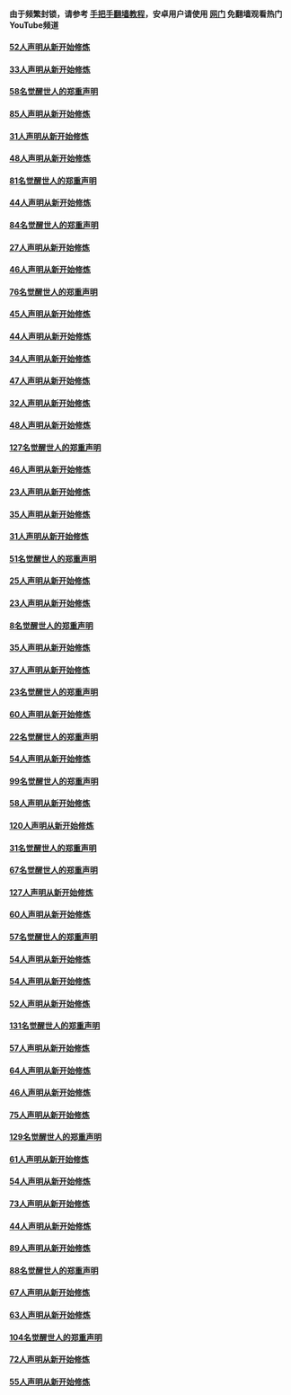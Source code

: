 #### 由于频繁封锁，请参考 [手把手翻墙教程](https://github.com/gfw-breaker/guides/wiki/)，安卓用户请使用 [网门](https://github.com/gfw-breaker/nogfw/blob/master/dl.md?t=03151800) 免翻墙观看热门YouTube频道 

#### [52人声明从新开始修炼](../pages/91/421846.md?t=03151800) 

#### [33人声明从新开始修炼](../pages/91/421804.md?t=03151800) 

#### [58名觉醒世人的郑重声明](../pages/91/421845.md?t=03151800) 

#### [85人声明从新开始修炼](../pages/91/421769.md?t=03151800) 

#### [31人声明从新开始修炼](../pages/91/421763.md?t=03151800) 

#### [48人声明从新开始修炼](../pages/91/421605.md?t=03151800) 

#### [81名觉醒世人的郑重声明](../pages/91/421656.md?t=03151800) 

#### [44人声明从新开始修炼](../pages/91/421544.md?t=03151800) 

#### [84名觉醒世人的郑重声明](../pages/91/421543.md?t=03151800) 

#### [27人声明从新开始修炼](../pages/91/421465.md?t=03151800) 

#### [46人声明从新开始修炼](../pages/91/421454.md?t=03151800) 

#### [76名觉醒世人的郑重声明](../pages/91/421453.md?t=03151800) 

#### [45人声明从新开始修炼](../pages/91/421452.md?t=03151800) 

#### [44人声明从新开始修炼](../pages/91/421422.md?t=03151800) 

#### [34人声明从新开始修炼](../pages/91/421322.md?t=03151800) 

#### [47人声明从新开始修炼](../pages/91/421264.md?t=03151800) 

#### [32人声明从新开始修炼](../pages/91/421225.md?t=03151800) 

#### [48人声明从新开始修炼](../pages/91/421202.md?t=03151800) 

#### [127名觉醒世人的郑重声明](../pages/91/421224.md?t=03151800) 

#### [46人声明从新开始修炼](../pages/91/421203.md?t=03151800) 

#### [23人声明从新开始修炼](../pages/91/421138.md?t=03151800) 

#### [35人声明从新开始修炼](../pages/91/421122.md?t=03151800) 

#### [31人声明从新开始修炼](../pages/91/421081.md?t=03151800) 

#### [51名觉醒世人的郑重声明](../pages/91/421080.md?t=03151800) 

#### [25人声明从新开始修炼](../pages/91/421020.md?t=03151800) 

#### [23人声明从新开始修炼](../pages/91/420884.md?t=03151800) 

#### [8名觉醒世人的郑重声明](../pages/91/420883.md?t=03151800) 

#### [35人声明从新开始修炼](../pages/91/420809.md?t=03151800) 

#### [37人声明从新开始修炼](../pages/91/420766.md?t=03151800) 

#### [23名觉醒世人的郑重声明](../pages/91/420765.md?t=03151800) 

#### [60人声明从新开始修炼](../pages/91/420727.md?t=03151800) 

#### [22名觉醒世人的郑重声明](../pages/91/420726.md?t=03151800) 

#### [54人声明从新开始修炼](../pages/91/420529.md?t=03151800) 

#### [99名觉醒世人的郑重声明](../pages/91/420528.md?t=03151800) 

#### [58人声明从新开始修炼](../pages/91/420198.md?t=03151800) 

#### [120人声明从新开始修炼](../pages/91/420141.md?t=03151800) 

#### [31名觉醒世人的郑重声明](../pages/91/420197.md?t=03151800) 

#### [67名觉醒世人的郑重声明](../pages/91/420140.md?t=03151800) 

#### [127人声明从新开始修炼](../pages/91/420082.md?t=03151800) 

#### [60人声明从新开始修炼](../pages/91/420081.md?t=03151800) 

#### [57名觉醒世人的郑重声明](../pages/91/420080.md?t=03151800) 

#### [54人声明从新开始修炼](../pages/91/419533.md?t=03151800) 

#### [54人声明从新开始修炼](../pages/91/419532.md?t=03151800) 

#### [52人声明从新开始修炼](../pages/91/419531.md?t=03151800) 

#### [131名觉醒世人的郑重声明](../pages/91/419530.md?t=03151800) 

#### [57人声明从新开始修炼](../pages/91/419430.md?t=03151800) 

#### [64人声明从新开始修炼](../pages/91/419429.md?t=03151800) 

#### [46人声明从新开始修炼](../pages/91/419428.md?t=03151800) 

#### [75人声明从新开始修炼](../pages/91/419427.md?t=03151800) 

#### [129名觉醒世人的郑重声明](../pages/91/419426.md?t=03151800) 

#### [61人声明从新开始修炼](../pages/91/419198.md?t=03151800) 

#### [54人声明从新开始修炼](../pages/91/419197.md?t=03151800) 

#### [73人声明从新开始修炼](../pages/91/419196.md?t=03151800) 

#### [44人声明从新开始修炼](../pages/91/419075.md?t=03151800) 

#### [89人声明从新开始修炼](../pages/91/419074.md?t=03151800) 

#### [88名觉醒世人的郑重声明](../pages/91/419195.md?t=03151800) 

#### [67人声明从新开始修炼](../pages/91/419073.md?t=03151800) 

#### [63人声明从新开始修炼](../pages/91/419072.md?t=03151800) 

#### [104名觉醒世人的郑重声明](../pages/91/419071.md?t=03151800) 

#### [72人声明从新开始修炼](../pages/91/418902.md?t=03151800) 

#### [55人声明从新开始修炼](../pages/91/418901.md?t=03151800) 

